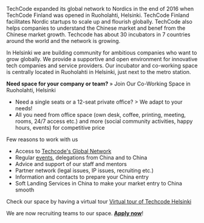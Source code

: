 TechCode expanded its global network to Nordics in the end of 2016 when TechCode Finland was opened in Ruoholahti, Helsinki. TechCode Finland facilitates Nordic startups to scale up and flourish globally. TechCode also helps companies to understand the Chinese market and benef from the Chinese market growth. Techcode has about 30 incubators in 7 countries around the world and the network is growing.

In Helsinki we are building community for ambitious companies who want to grow globally. We provide a supportive and open environment for innovative tech companies and service providers. Our incubator and co-working space is centrally located in Ruoholahti in Helsinki, just next to the metro station.

**Need space for your company or team?** 
» Join Our Co-Working Space in Ruoholahti, Helsinki   
* Need a single seats or a 12-seat private office? > We adapt to your needs!   
* All you need from office space (own desk, coffee, printing, meeting, rooms, 24/7 access etc.) and more (social community activities, happy hours, events) for competitive price

Few reasons to work with us
*   Access to [Techcode's Global Network](http://www.techcode.com/)
*   Regular [events](#events), delegations from China and to China
*   Advice and support of our staff and mentors
*   Partner network (legal issues, IP issues, recruiting etc.)
*   Information and contacts to prepare your China entry
*   Soft Landing Services in China to make your market entry to China smooth

Check our space by having a virtual tour [Virtual tour of Techcode Helsinki](https://my.matterport.com/show/?m=xPpNZKLgY3J)

We are now recruiting teams to our space. [**Apply now**](https://goo.gl/forms/v6k23BBmW9Jy6Z1p2)!
